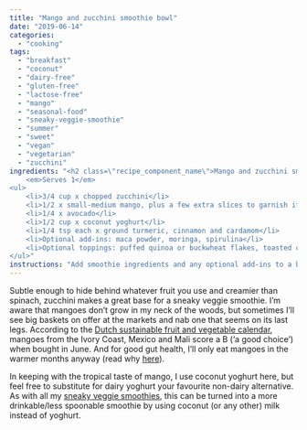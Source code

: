 ```yaml
---
title: "Mango and zucchini smoothie bowl"
date: "2019-06-14"
categories: 
  - "cooking"
tags: 
  - "breakfast"
  - "coconut"
  - "dairy-free"
  - "gluten-free"
  - "lactose-free"
  - "mango"
  - "seasonal-food"
  - "sneaky-veggie-smoothie"
  - "summer"
  - "sweet"
  - "vegan"
  - "vegetarian"
  - "zucchini"
ingredients: "<h2 class=\"recipe_component_name\">Mango and zucchini smoothie bowl</h2>
    <em>Serves 1</em>
<ul>
 	<li>3/4 cup x chopped zucchini</li>
 	<li>1/2 x small-medium mango, plus a few extra slices to garnish if you like</li>
 	<li>1/4 x avocado</li>
 	<li>1/2 cup x coconut yoghurt</li>
 	<li>1/4 tsp each x ground turmeric, cinnamon and cardamom</li>
 	<li>Optional add-ins: maca powder, moringa, spirulina</li>
 	<li>Optional toppings: puffed quinoa or buckwheat flakes, toasted coconut, cacao nibs, freshly ground seeds</li>
</ul>"
instructions: "Add smoothie ingredients and any optional add-ins to a blender (or use a stick blender). Blend until smooth but thick, adding a small amount of water if necessary to achieve desired consistency. Sprinkle over any toppings and serve."
---
```

Subtle enough to hide behind whatever fruit you use and creamier than spinach, zucchini makes a great base for a sneaky veggie smoothie. I’m aware that mangoes don’t grow in my neck of the woods, but sometimes I’ll see big baskets on offer at the markets and nab one that seems on its last legs. According to the [Dutch sustainable fruit and vegetable calendar](https://groentefruit.milieucentraal.nl), mangoes from the Ivory Coast, Mexico and Mali score a B (‘a good choice’) when bought in June. And for good gut health, I’ll only eat mangoes in the warmer months anyway (read why [here](https://cookingwithnothing.com/the-real-reason-im-eating-with-the-seasons/)).

In keeping with the tropical taste of mango, I use coconut yoghurt here, but feel free to substitute for dairy yoghurt your favourite non-dairy alternative. As with all my [sneaky veggie smoothies](https://cookingwithnothing.com/tag/sneaky-veggie-smoothie/), this can be turned into a more drinkable/less spoonable smoothie by using coconut (or any other) milk instead of yoghurt.
